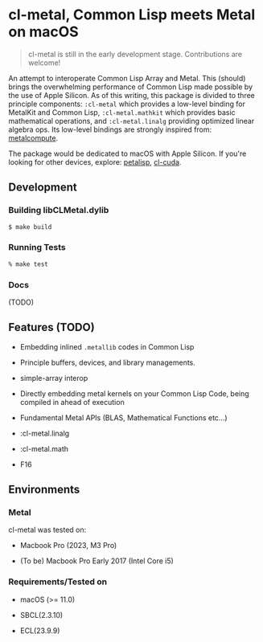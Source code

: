 
# cl-metal, Common Lisp meets Metal on macOS

> cl-metal is still in the early development stage. Contributions are welcome!

An attempt to interoperate Common Lisp Array and Metal. This (should) brings the overwhelming performance of Common Lisp made possible by the use of Apple Silicon. As of this writing, this package is divided to three principle components: `:cl-metal` which provides a low-level binding for MetalKit and Common Lisp, `:cl-metal.mathkit` which provides basic mathematical operations, and `:cl-metal.linalg` providing optimized linear algebra ops. Its low-level bindings are strongly inspired from: [metalcompute](https://github.com/baldand/py-metal-compute).

The package would be dedicated to macOS with Apple Silicon. If you're looking for other devices, explore: [petalisp](https://github.com/marcoheisig/Petalisp/tree/master), [cl-cuda](https://github.com/takagi/cl-cuda).

## Development

### Building libCLMetal.dylib

```sh
$ make build
```

### Running Tests

```sh
% make test
```

### Docs

(TODO)

## Features (TODO)

- Embedding inlined `.metallib` codes in Common Lisp

- Principle buffers, devices, and library managements.

- simple-array interop

- Directly embedding metal kernels on your Common Lisp Code, being compiled in ahead of execution

- Fundamental Metal APIs (BLAS, Mathematical Functions etc...)

- :cl-metal.linalg

- :cl-metal.math

- F16

## Environments

### Metal

cl-metal was tested on:

- Macbook Pro (2023, M3 Pro)

- (To be) Macbook Pro Early 2017 (Intel Core i5)

### Requirements/Tested on

- macOS (>= 11.0)

- SBCL(2.3.10)

- ECL(23.9.9)

